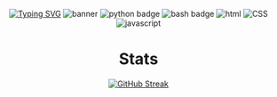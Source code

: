 <div align="center">

[![Typing SVG](https://readme-typing-svg.herokuapp.com?font=Fira+Code&weight=600&size=30&duration=2500&pause=5184000&center=true&width=435&lines=Hudson+Smith)](https://git.io/typing-svg)
  ![banner](https://external-content.duckduckgo.com/iu/?u=https%3A%2F%2Fipiccy.com%2Fres%2FLP%2Fdata%2Fimages%2Fyoutube-banner-maker-b0i.jpg&f=1&nofb=1)
  ![python badge](https://img.shields.io/badge/Python-3776AB?style=for-the-badge&logo=python&logoColor=white)
  ![bash badge](https://img.shields.io/badge/Shell_Script-121011?style=for-the-badge&logo=gnu-bash&logoColor=white)
  ![html](https://img.shields.io/badge/HTML-239120?style=for-the-badge&logo=html5&logoColor=white)
  ![CSS](https://img.shields.io/badge/CSS3-1572B6?style=for-the-badge&logo=css3&logoColor=white)
  ![javascript](https://img.shields.io/badge/JavaScript-F7DF1E?style=for-the-badge&logo=javascript&logoColor=black)

</div>

<div align="center">

  # Stats

  [![GitHub Streak](http://github-readme-streak-stats.herokuapp.com?user=hudsonsmith&theme=github-dark-blue)](https://git.io/streak-stats)
  
</div>

